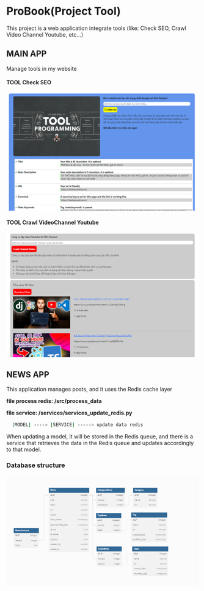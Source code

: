 # ProBook(Project Tool)

This project is a web application integrate tools (like: Check SEO, Crawl Video Channel Youtube, etc...)

## MAIN APP
Manage tools in my website

#### TOOL Check SEO
<img src="https://raw.githubusercontent.com/phantu279999/ProBook-Pro/master/media/helper/interface_seo.png">

#### TOOL Crawl VideoChannel Youtube
<img src="https://raw.githubusercontent.com/phantu279999/ProBook-Pro/master/media/helper/interface_video_youtube.png">



## NEWS APP
This application manages posts, and it uses the Redis cache layer

**file process redis: /src/process_data**

**file service: /services/services_update_redis.py**

```bash
  |MODEL| ----> |SERVICE| -----> update data redis
```

When updating a model, it will be stored in the Redis queue, and there is a service that retrieves the data in the Redis queue and updates accordingly to that model.

### Database structure

<img src="https://raw.githubusercontent.com/phantu279999/ProBook-Pro/master/media/helper/schema_probook_news.png">
